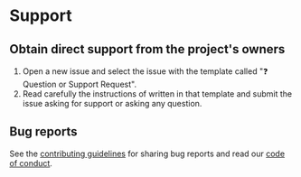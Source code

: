 
# **Support**

## Obtain direct support from the project's owners

1. Open a new issue and select the issue with the template called "❓ Question or Support Request".
2. Read carefully the instructions of written in that template and submit the issue asking for support
or asking any question.

## Bug reports

See the [contributing guidelines](CONTRIBUTING.md) for sharing bug reports and read our [code of conduct](CODE_OF_CONDUCT.md).
